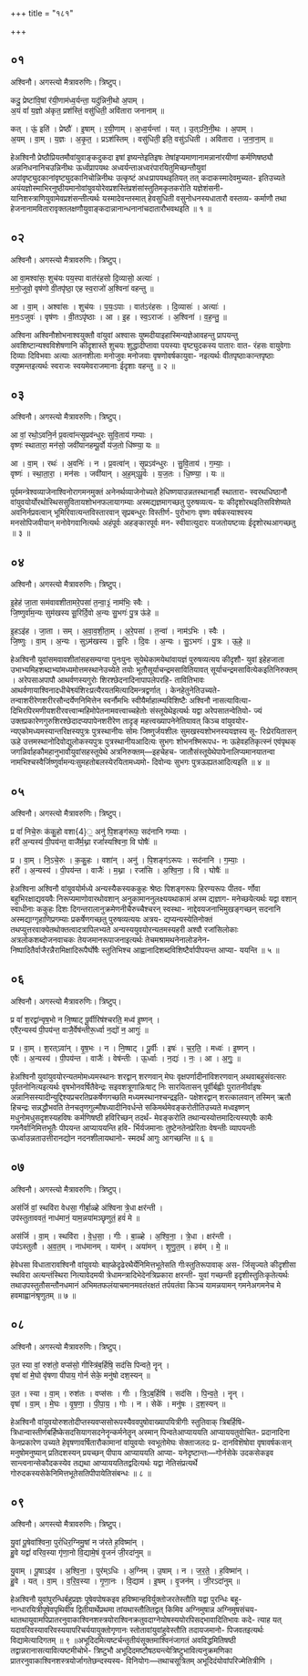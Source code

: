 +++
title = "१८१"

+++


## ०१
अश्विनौ। अगस्त्यो मैत्रावरुणिः। त्रिष्टुप्।

कदु॒ प्रेष्टा॑वि॒षां र॑यी॒णाम॑ध्व॒र्यन्ता॒ यदु॑न्निनी॒थो अ॒पाम् ।  
अ॒यं वां॑ य॒ज्ञो अ॑कृत॒ प्रश॑स्तिं॒ वसु॑धिती॒ अवि॑तारा जनानाम् ॥

कत् । ऊं॒ इति॑ । प्रेष्ठौ॑ । इ॒षाम् । र॒यी॒णाम् । अ॒ध्व॒र्यन्ता॑ । यत् । उ॒त्ऽनि॒नी॒थः । अ॒पाम् ।  
अ॒यम् । वा॒म् । य॒ज्ञः । अ॒कृ॒त॒ । प्रऽश॑स्तिम् । वसु॑धिती॒ इति॒ वसु॑ऽधिती । अवि॑तारा । ज॒ना॒ना॒म् ॥

हेअश्विनौ प्रेष्ठौप्रियतमौवांयुवाङ्कदुकदा इषां इष्यन्तेइतिइषः तेषांइप्यमाणानामन्नानांरयीणां कर्मणिषष्ठ्यौ अन्ननिधनानिचउन्निनीथः ऊर्ध्वंप्रापयथः अध्वर्यन्ताअध्वरंपारयितुमिच्छन्तौयुवां अपांवृष्ट्युदकानांवृष्ट्युदकानिचोन्निनीथः उत्कृष्टं अधःप्रापयथइतियत् तत् कदाकस्मादेवमुच्यत- इतिउच्यते अयंयज्ञोस्माभिरनुष्ठीयमानोवांयुवयोरेवप्रशस्तिंप्रशंसांस्तुतिमकृतकरोति यज्ञेशंसनी- यानिशस्त्राणियुवामेवप्रशंसन्तीत्यर्थः यस्मादेवन्तस्मात् हेवसुधिती वसुनोधनस्यधातारौ वस्तव्य- कर्माणौ तथा हेजनानामवितारावृक्तलक्षणौयुवाङ्कदान्नानान्धनानांचदातारौभवथइति ॥ १ ॥

## ०२
अश्विनौ। अगस्त्यो मैत्रावरुणिः। त्रिष्टुप्।

आ वा॒मश्वा॑सः॒ शुच॑यः पय॒स्पा वात॑रंहसो दि॒व्यासो॒ अत्याः॑ ।  
म॒नो॒जुवो॒ वृष॑णो वी॒तपृ॑ष्ठा॒ एह स्व॒राजो॑ अ॒श्विना॑ वहन्तु ॥

आ । वा॒म् । अश्वा॑सः । शुच॑यः । प॒यः॒ऽपाः । वात॑ऽरंहसः । दि॒व्यासः॑ । अत्याः॑ ।  
म॒नः॒ऽजुवः॑ । वृष॑णः । वी॒तऽपृ॑ष्ठाः । आ । इ॒ह । स्व॒ऽराजः॑ । अ॒श्विना॑ । व॒ह॒न्तु॒ ॥

अश्विना अश्विनौशोभनाश्वयुक्तौ वांयुवां अश्वासः युष्मदीयाइहास्मिन्यज्ञेआवहन्तु प्रापयन्तु अवशिष्टान्यश्वविशेषणानि कीदृशास्ते शुचयः शुद्धादीप्तावा पयस्याः वृष्ट्युदकस्य पातारः वात- रंहसः वायुवेगाः दिव्याः दिविभवाः अत्याः अतनशीलाः मनोजुवः मनोजवाः वृषणोवर्षकायुवा- नइत्यर्थः वीतपृष्ठाःकान्तपृष्ठाः वपुष्मन्तइत्यर्थः स्वराजः स्वयमेवराजमानाः ईदृशाः वहन्तु ॥ २ ॥

## ०३
अश्विनौ। अगस्त्यो मैत्रावरुणिः। त्रिष्टुप्।

आ वां॒ रथो॒ऽवनि॒र्न प्र॒वत्वा॑न्त्सृ॒प्रव॑न्धुरः सुवि॒ताय॑ गम्याः ।  
वृष्णः॑ स्थातारा॒ मन॑सो॒ जवी॑यानहम्पू॒र्वो य॑ज॒तो धि॑ष्ण्या॒ यः ॥

आ । वा॒म् । रथः॑ । अ॒वनिः॑ । न । प्र॒वत्वा॑न् । सृ॒प्रऽव॑न्धुरः । सु॒वि॒ताय॑ । ग॒म्याः॒ ।  
वृष्णः॑ । स्था॒ता॒रा॒ । मन॑सः । जवी॑यान् । अ॒ह॒म्ऽपू॒र्वः । य॒ज॒तः । धि॒ष्ण्या॒ । यः ॥

पूर्वमन्त्रेश्वव्याजेनाश्विनोरागमनमुक्तं अनेनर्थव्याजेनोच्यते हेधिष्णयाउन्नतस्थानार्हौ स्थातारा- स्वरथधिष्ठानौ वांयुवयोर्योरथोस्थिससुवितायशोभनफलायागम्याः अस्मद्यज्ञमागच्छतु पुरुषव्यत्य- यः कीदृशोरथइतिसविशेष्यते अवनिर्नप्रवत्वान् भूमिरिवात्यन्तविस्तारवान् सृप्रबन्धुरः विस्तीर्ण- पुरोभागः वृष्णः वर्षकस्याश्वस्य मनसोपिजवीयान् मनोवेगवानित्यर्थः अहंपूर्वः अहङ्कारपूर्वः मन- स्वीवात्युदारः यजतोयष्टव्यः ईदृशोरथआगच्छतु ॥ ३ ॥

## ०४
अश्विनौ। अगस्त्यो मैत्रावरुणिः। त्रिष्टुप्।

इ॒हेह॑ जा॒ता सम॑वावशीतामरे॒पसा॑ त॒न्वा॒३॒॑ नाम॑भिः॒ स्वैः ।  
जि॒ष्णुर्वा॑म॒न्यः सुम॑खस्य सू॒रिर्दि॒वो अ॒न्यः सु॒भगः॑ पु॒त्र ऊ॑हे ॥

इ॒हऽइ॑ह । जा॒ता । सम् । अ॒वा॒व॒शी॒ता॒म् । अ॒रे॒पसा॑ । त॒न्वा॑ । नाम॑ऽभिः । स्वैः ।  
जि॒ष्णुः । वा॒म् । अ॒न्यः । सुऽम॑खस्य । सू॒रिः । दि॒वः । अ॒न्यः । सु॒ऽभगः॑ । पु॒त्रः । ऊ॒हे॒ ॥

हेअश्विनौ युवांसमवावशीतांसहसम्यग्वा पुनःपुनः सूयेथेकामयेथांवायज्ञं पुरुषव्यत्यय कीदृशौ- युवां इहेहजाता उभाभ्यमिहशब्दाभ्यांमध्यमोत्तमस्थानेउच्येते तयोः भूतौसूर्याचन्द्रमसावितियावत् सूर्याचन्द्रमसावित्येकइतिनिरुक्तम् । अरेपसाअपापौ आथर्वणस्यगुरोः शिरश्छेदनादिनापापलेपरहि- तावितिभावः आथर्वणायाश्विनादधीचेश्व्यंशिरःप्रत्यैरयतमित्यादिमन्त्रद्वर्णात् । केनहेतुनेतिउच्यते- तन्वाशरीरेणशरीरसौन्दर्येणनिमित्तेन स्वर्नौमभिः स्वीयैर्माहात्म्यविशिष्टैः अश्विनौ नासत्यावित्या- दिभिरपिरमणीयशरीरवत्त्वान्महिमोपेतनामवत्त्वाच्चहेतोः संस्तूयेथेइत्यर्थः यद्वा अरेपसातन्वेतियो- ज्यं उक्तप्रकारेणगुरुशिरश्छेदादप्यपापेनशरीरेण तादृङ् महत्त्वख्यापनेनेतियावत् किञ्च वांयुवयोर- न्यएकोमध्यमस्यान्तरिक्षस्यपुत्रः पुत्रस्थानीयः सोमः जिष्णुर्जयशीलः सुमखस्यशोभनस्ययज्ञस्य सू- रिःप्रेरयितासन् ऊहे उत्तमस्थानोदिवोद्युलोकस्यपुत्रः पुत्रस्थानीयआदित्यः सुभगः शोभनश्मिरूपध- नः ऊहेवहतिकृत्स्नं एवंपृथक् जगन्निर्वाहकौमहानुभावौयुवांसहस्तूयेथे अत्रनिरुक्तम्—इहचेहच- जातौसंस्तूयेथेपापेनालिप्यमानयातन्वा नामभिश्चस्वैर्जिष्णुर्वामन्यःसुमहतोबलस्येरयितामध्यमो- दिवोन्यः सुभगः पुत्रऊह्यतआदित्यइति ॥ ४ ॥

## ०५
अश्विनौ। अगस्त्यो मैत्रावरुणिः। त्रिष्टुप्।

प्र वां॑ निचे॒रुः क॑कु॒हो वशा{4}॒ अनु॑ पि॒शङ्ग॑रूपः॒ सद॑नानि गम्याः ।  
हरी॑ अ॒न्यस्य॑ पी॒पय॑न्त॒ वाजै॑र्म॒थ्ना रजां॑स्यश्विना॒ वि घोषैः॑ ॥

प्र । वा॒म् । नि॒ऽचे॒रुः । क॒कु॒हः । वशा॑न् । अनु॑ । पि॒शङ्ग॑ऽरूपः । सद॑नानि । ग॒म्याः॒ ।  
हरी॑ । अ॒न्यस्य॑ । पी॒पय॑न्त । वाजैः॑ । म॒थ्ना । रजां॑सि । अ॒श्वि॒ना॒ । वि । घोषैः॑ ॥

हेअश्विना अश्विनौ वांयुवयोर्मध्ये अन्यस्यैकस्यककुहः श्रेष्ठः पिशङ्गरूपः हिरण्यरूपः पीतव- र्णोवा बहुभिरक्षाद्यवयवैः निरूप्यमाणोवारथोवशान् अनुकामाननुलक्ष्ययथाकामं अस्म द्यज्ञाग- मनेच्छयेत्यर्थः यद्वा वशान् स्वाधीनाः ककुहः दिशः दिगन्तरालानुक्रमेणनीचैरुच्चैश्चरन् स्वस्था- नाद्देवयजनाभिमुखङ्गच्छन् सदनानि अस्मद्याग्गृहाणिप्रगम्याः प्रकर्षेणगच्छतु पुरुषव्यत्ययः अत्रय- द्यप्यन्यस्येतिनोक्तं तथप्युत्तरवाक्येतथोक्तत्वादत्रापिलभ्यते अन्यस्ययुवयोरन्यतमस्यहरी अश्वौ रजांसिलोकाः अत्रलोकशब्दोजनवाचकः तेयजमानरूपाजनाइत्यर्थः तेचमश्रामथनेनालोडनेन- निष्पादितैर्वाजैरन्नैरामिक्षादिरूपैर्घोषैः स्तुतिभिश्च आह्वानादिशब्दविशिष्टैर्वापीपयन्त आप्या- ययन्ति ॥ ५ ॥

## ०६
अश्विनौ। अगस्त्यो मैत्रावरुणिः। त्रिष्टुप्।

प्र वां॑ श॒रद्वा॑न्वृष॒भो न नि॒ष्षाट् पू॒र्वीरिष॑श्चरति॒ मध्व॑ इ॒ष्णन् ।  
एवै॑र॒न्यस्य॑ पी॒पय॑न्त॒ वाजै॒र्वेष॑न्तीरू॒र्ध्वा न॒द्यो॑ न॒ आगुः॑ ॥

प्र । वा॒म् । श॒रत्ऽवा॑न् । वृ॒ष॒भः । न । नि॒ष्षाट् । पू॒र्वीः । इषः॑ । च॒र॒ति॒ । मध्वः॑ । इ॒ष्णन् ।  
एवैः॑ । अ॒न्यस्य॑ । पी॒पय॑न्त । वाजैः॑ । वेष॑न्तीः । ऊ॒र्ध्वाः । न॒द्यः॑ । नः॒ । आ । अ॒गुः॒ ॥

हेअश्विनौ युवांयुवयोरन्यतमोमध्यमस्थानः शरद्वान् शरणवान् मेघः वृक्षपर्णादीनांविशरणवान् अथवाबहुसंवत्सरः पूर्वतनोनित्यइत्यर्थः वृषभोनवर्षितैवेन्द्रः सइवशत्रूणान्निःषाट् निः सारयितासन् पूर्वीर्बह्वीः पुरातनीर्वाइषः अन्नानिसस्यादीन्युद्दिश्यप्रचरतिप्रकर्षेणगच्छति मध्यमस्थानश्चन्द्रइति- पक्षेशरद्वान् शरत्कालवान् तस्मिन् ऋतौ हिचन्द्रः सन्नद्धौभवति तेनचतृणगुल्मौषध्यादीनिवर्धन्ते सकिमर्थमेवङ्करोतीतिउच्यते मध्वइष्णन् मधुनोमधुसदृशस्यहविषः कर्मणिषष्ठी हविरिच्छन् तदर्थं- मेवङ्करोति तथान्यस्योत्तमादित्यस्यएवैः कामैः गमनैर्वानिमित्तभूतैः पीपयन्त आप्याययन्ति हवि- र्भिर्यजमानाः तुष्टेनतेनप्रेरिताः वेषन्तीः व्यापयन्तीः ऊर्ध्वाउन्नताउत्तीरानद्योन नदनशीलायथानो- स्मदर्थं आगुः आगच्छन्ति ॥ ६ ॥

## ०७
अश्विनौ। अगस्त्यो मैत्रावरुणिः। त्रिष्टुप्।

अस॑र्जि वां॒ स्थवि॑रा वेधसा॒ गीर्बा॒ळ्हे अ॑श्विना त्रे॒धा क्षर॑न्ती ।  
उप॑स्तुताववतं॒ नाध॑मानं॒ याम॒न्नया॑मञ्छृणुतं॒ हवं॑ मे ॥

अस॑र्जि । वा॒म् । स्थवि॑रा । वे॒ध॒सा॒ । गीः । बा॒ळ्हे । अ॒श्वि॒ना॒ । त्रे॒धा । क्षर॑न्ती ।  
उप॑ऽस्तुतौ । अ॒व॒त॒म् । नाध॑मानम् । याम॑न् । अया॑मन् । शृ॒णु॒त॒म् । हव॑म् । मे॒ ॥

हेवेधसा विधातारावश्विनौ वांयुवयोः बाह्ळेदृढेरथैर्येनिमित्तभूतेसति गीःस्तुतिरूपावाक् अस- र्जिसृज्यते कीदृशीसा स्थविरा अत्यन्तंस्थिरा नित्यावेदमयी त्रेधामन्त्रादिभेदेनत्रिप्रकारा क्षरन्ती- युवां गच्छन्ती इदृशीस्तुतिःकृतेत्यर्थः तथाउपस्तुतौसन्तौनधमानं अभिमतफलंयाचमानमवतंरक्षतं तर्पयतंवा किञ्च यामन्नयामन् गमनेअगमनेच मे हवमाह्वानंश्रृणुतम् ॥ ७ ॥

## ०८
अश्विनौ। अगस्त्यो मैत्रावरुणिः। त्रिष्टुप्।

उ॒त स्या वां॒ रुश॑तो॒ वप्स॑सो॒ गीस्त्रि॑ब॒र्हिषि॒ सद॑सि पिन्वते॒ नॄन् ।  
वृषा॑ वां मे॒घो वृ॑षणा पीपाय॒ गोर्न सेके॒ मनु॑षो दश॒स्यन् ॥

उ॒त । स्या । वा॒म् । रुश॑तः । वप्स॑सः । गीः । त्रि॒ऽब॒र्हिषि॑ । सद॑सि । पि॒न्व॒ते॒ । नॄन् ।  
वृषा॑ । वा॒म् । मे॒घः । वृ॒ष॒णा॒ । पी॒पा॒य॒ । गोः । न । सेके॑ । मनु॑षः । द॒श॒स्यन् ॥

हेअश्विनौ वांयुवयोरुशतोदीप्तस्यवप्ससोरूपस्यैववपुषोवाख्यापयित्रीगीः स्तुतिवाक् त्रिबर्हिषि- त्रिधान्वास्तीर्णबर्हिष्केसदसियागसदनेनॄन्कर्मनेतॄन् अस्मान् पिन्वतेआप्याययति आप्याययतुवोचित- प्रदानादिना केनप्रकारेण उच्यते हेवृषणावर्षितारौकामानां वांयुवयोः स्वभूतोमेघः सेक्ताजलदः प्र- दानविशॆषोवा वृषावर्षकःसन् मनुषोमनुष्यान् प्रतिदशस्यन् प्रयच्छन् पीपाय आप्याययति आप्या- यनेदृष्टान्तः—गोर्नसेके उदकसेकइव सान्त्वनान्सेकौदकस्येव तद्यथा आप्याययतितद्वदित्यर्थः यद्वा नेतिसंप्रत्यर्थे गोरुदकस्यसेकेनिमित्तभूतेसतिपीपायेतिसंबन्धः ॥ ८ ॥

## ०९
अश्विनौ। अगस्त्यो मैत्रावरुणिः। त्रिष्टुप्।

यु॒वां पू॒षेवा॑श्विना॒ पुरं॑धिर॒ग्निमु॒षां न ज॑रते ह॒विष्मा॑न् ।  
हु॒वे यद्वां॑ वरिव॒स्या गृ॑णा॒नो वि॒द्यामे॒षं वृ॒जनं॑ जी॒रदा॑नुम् ॥

यु॒वाम् । पू॒षाऽइ॑व । अ॒श्वि॒ना॒ । पुर॑म्ऽधिः । अ॒ग्निम् । उ॒षाम् । न । ज॒र॒ते॒ । ह॒विष्मा॑न् ।  
हु॒वे । यत् । वा॒म् । व॒रि॒व॒स्या । गृ॒णा॒नः । वि॒द्याम॑ । इ॒षम् । वृ॒जन॑म् । जी॒रऽदा॑नुम् ॥

हेअश्विनौ युवांपुरन्धिर्बहुप्रज्ञः पूषेवपोषकइव हविष्मान्हविर्युक्तोजरतेस्तौति यद्वा पुरन्धिः बहू- नान्धारयित्रीपूषेवपृथिवीव द्वितीयार्थेप्रथमा तांयथास्तौतितद्वत् किमिव अग्निमुषान्न अग्निमुषसंचय- थातथायुवामपिप्रातरनुवाकाश्विनशस्त्रयोराश्विनक्रतुवदाग्नेयोषस्ययोरपिसद्भावादितिभावः कदे- त्याह यत् यदावरिवस्यावरिवस्ययापरिचर्ययायुक्तोगृणानः स्तोतावांयुवांहुवेस्तौति तदायजमानो- पिजवतइत्यर्थः विद्यामेत्यादिगतम् ॥ ९ ॥अभूदिदमित्यष्टर्चन्तृतीयंसूक्तमाश्विनंजागतं अवविद्धमितिषष्ठी तद्वान्नरानासत्यावित्यष्टमीचोभे- त्रिष्टुभौ अभूदिदमष्टौषठ्यन्त्येत्रिष्टुभावित्यनुक्रमणिका प्रातरनुवाकाश्विनशस्त्रयोर्जागतेछन्दस्यस्य- विनियोगः—तथाचसूत्रितम् अभूदिदंयोवांपरिज्मेतित्रीणि ।